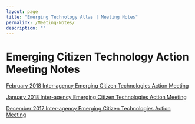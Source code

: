 ```yaml
---
layout: page
title: "Emerging Technology Atlas | Meeting Notes"
permalink: /Meeting-Notes/
description: ""
---
```

# Emerging Citizen Technology Action Meeting Notes

[February 2018 Inter-agency Emerging Citizen Technologies Action Meeting](https://emerging.digital.gov/2018-02-Meeting/)

[January 2018 Inter-agency Emerging Citizen Technologies Action Meeting](https://gsa.github.io/emerging-technology-atlas/2018-01-Meeting/)

[December 2017 Inter-agency Emerging Citizen Technologies Action Meeting](https://gsa.github.io/emerging-technology-atlas/2017-12-Meeting/) 
